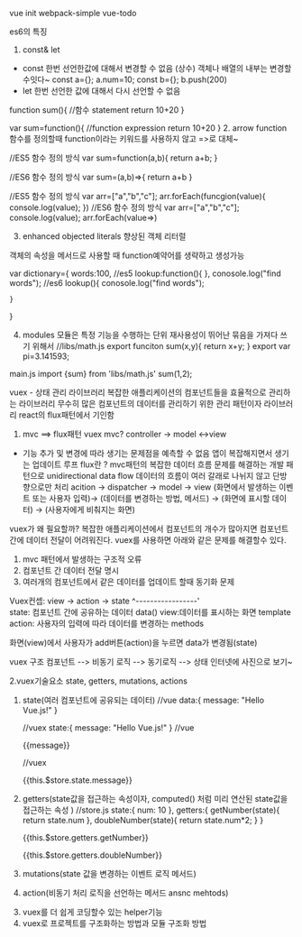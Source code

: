 vue init webpack-simple vue-todo

es6의 특징 

1. const& let
- const 한번 선언한값에 대해서 변경할 수 없음 (상수) 객체나 배열의 내부는 변경할수잇다~ const a={};
a.num=10;
const b={};
b.push(200)
- let 한번 선언한 값에 대해서 다시 선언할 수 없음

function sum(){
    //함수 statement
    return 10+20
}

var sum=function(){
    //function expression
    return 10+20
}
2. arrow function
함수를 정의할때 function이라는 키워드를 사용하지 않고 =>로 대체~

//ES5 함수 정의 방식
var sum=function(a,b){
    return a+b;
}

//ES6 함수 정의 방식
var sum=(a,b)=>{
    return a+b
}

//ES5 함수 정의 방식
var arr=["a","b","c"];
arr.forEach(funcgion(value){
    console.log(value);
})
//ES6 함수 정의 방식
var arr=["a","b","c"];
    console.log(value);
arr.forEach(value=>)

3. enhanced objected literals 향상된 객체 리터럴

객체의 속성을 메서드로 사용할 때 function예약어를 생략하고 생성가능

var dictionary={
    words:100,
    //es5
    lookup:function(){
    },
        conosole.log("find words");
    //es6
    lookup(){
        conosole.log("find words");

    }
}

4. modules
모듈은 특정 기능을 수행하는 단위 
재사용성이 뛰어난 묶음을 가져다 쓰기 위해서 
//libs/math.js
export funciton sum(x,y){
    return x+y;
}
export var pi=3.141593;

main.js
import {sum} from 'libs/math.js'
sum(1,2);



vuex - 상태 관리 라이브러리 
복잡한 애플리케이션의 컴포넌트들을 효율적으로 관리하는 라이브러리
무수히 많은 컴포넌트의 데이터를 관리하기 위한 관리 패턴이자 라이브러리
react의 flux패턴에서 기인함 

1. mvc ==> flux패턴 vuex
mvc?
controller -> model <->view
- 기능 추가 및 변경에 따라 생기는 문제점을 예측할 수 없음 앱이 복잡해지면서 생기는 업데이트 루프
flux란 ? mvc패턴의 복잡한 데이터 흐름 문제를 해결하는 개발 패턴으로 unidirectional data flow
데이터의 흐름이 여러 갈래로 나뉘지 않고 단방향으로만 처리 
acition -> dispatcher -> model -> view
(화면에서 발생하는 이벤트 또는 사용자 입력)-> (데이터를 변경하는 방법, 메서드) -> (화면에 표시할 데이터) -> (사용자에게 비춰지는 화면)

vuex가 왜 필요할까?
복잡한 애플리케이션에서 컴포넌트의 개수가 많아지면 컴포넌트 간에 데이터 전달이 어려워진다. 
vuex를 사용하면 아래와 같은 문제를 해결할수 있다. 
1) mvc 패턴에서 발생하는 구조적 오류
2) 컴포넌트 간 데이터 전달 명시
3) 여러개의 컴포넌트에서 같은 데이터를 업데이트 할때 동기화 문제 

Vuex컨셉: 
view -> action -> state 
  ^-----------------'  
state: 컴포넌트 간에 공유하는 데이터 data()
view:데이터를 표시하는 화면 template
action: 사용자의 입력에 따라 데이터를 변경하는 methods

화면(view)에서 사용자가 add버튼(action)을 누르면 data가 변경됨(state)

vuex 구조
컴포넌트 --> 비동기 로직 --> 동기로직 --> 상태
인터넷에 사진으로 보기~ 


2.vuex기술요소
state, getters, mutations, actions
1) state(여러 컴포넌트에 공유되는 데이터)
    //vue
    data:{
        message: "Hello Vue.js!"
    }

    //vuex 
    state:{
        message: "Hello Vue.js!"
    }
    //vue
    <p>{{message}} </p>
    //vuex 
    <p>{{this.$store.state.message}}</p>
2) getters(state값을 접근하는 속성이자, computed() 처럼 미리 연산된 state값을 접근하는 속성 )
    //store.js
    state:{
        num: 10 
    },
    getters:{
        getNumber(state){
            return state.num
        },
        doubleNumber(state){
            return state.num*2;
        }
    }
    <p>{{this.$store.getters.getNumber}}</p>
    <p>{{this.$store.getters.doubleNumber}}</p>

    

3) mutations(state 값을 변경하는 이벤트 로직 메서드)
4) action(비동기 처리 로직을 선언하는 메서드 ansnc mehtods)


3. vuex를 더 쉽게 코딩할수 있는 helper기능
4. vuex로 프로젝트를 구조화하는 방법과 모듈 구조화 방법
